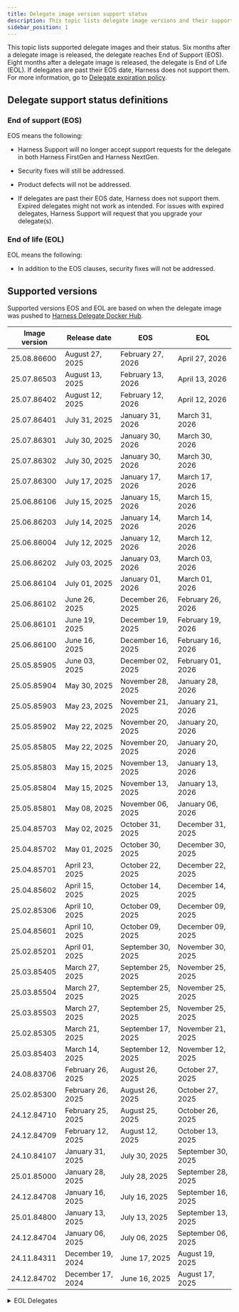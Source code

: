 ```yaml
---
title: Delegate image version support status
description: This topic lists delegate image versions and their support status.
sidebar_position: 1
---
```


This topic lists supported delegate images and their status. Six months after a delegate image is released, the delegate reaches End of Support (EOS). Eight months after a delegate image is released, the delegate is End of Life (EOL). If delegates are past their EOS date, Harness does not support them. For more information, go to [Delegate expiration policy](/docs/platform/delegates/install-delegates/delegate-upgrades-and-expiration#delegate-expiration-policy).

## Delegate support status definitions

### End of support (EOS)

EOS means the following:

- Harness Support will no longer accept support requests for the delegate in both Harness FirstGen and Harness NextGen.

- Security fixes will still be addressed.

- Product defects will not be addressed.

- If delegates are past their EOS date, Harness does not support them. Expired delegates might not work as intended. For issues with expired delegates, Harness Support will request that you upgrade your delegate(s).

### End of life (EOL)

EOL means the following:

- In addition to the EOS clauses, security fixes will not be addressed.

## Supported versions

Supported versions EOS and EOL are based on when the delegate image was pushed to [Harness Delegate Docker Hub](https://hub.docker.com/r/harness/delegate/tags).

| Image version | Release date      | EOS                | EOL                |
|---------------|-------------------|--------------------|--------------------|
| 25.08.86600   | August 27, 2025   | February 27, 2026  | April 27, 2026     |
| 25.07.86503   | August 13, 2025   | February 13, 2026  | April 13, 2026     |
| 25.07.86402   | August 12, 2025   | February 12, 2026  | April 12, 2026     |
| 25.07.86401   | July 31, 2025     | January 31, 2026   | March 31, 2026     |
| 25.07.86301   | July 30, 2025     | January 30, 2026   | March 30, 2026     |
| 25.07.86302   | July 30, 2025     | January 30, 2026   | March 30, 2026     |
| 25.07.86300   | July 17, 2025     | January 17, 2026   | March 17, 2026     |
| 25.06.86106   | July 15, 2025     | January 15, 2026   | March 15, 2026     |
| 25.06.86203   | July 14, 2025     | January 14, 2026   | March 14, 2026     |
| 25.06.86004   | July 12, 2025     | January 12, 2026   | March 12, 2026     |
| 25.06.86202   | July 03, 2025     | January 03, 2026   | March 03, 2026     |
| 25.06.86104   | July 01, 2025     | January 01, 2026   | March 01, 2026     |
| 25.06.86102   | June 26, 2025     | December 26, 2025  | February 26, 2026  |
| 25.06.86101   | June 19, 2025     | December 19, 2025  | February 19, 2026  |
| 25.06.86100   | June 16, 2025     | December 16, 2025  | February 16, 2026  |
| 25.05.85905   | June 03, 2025     | December 02, 2025  | February 01, 2026  |
| 25.05.85904   | May 30, 2025      | November 28, 2025  | January 28, 2026   |
| 25.05.85903   | May 23, 2025      | November 21, 2025  | January 21, 2026   |
| 25.05.85902   | May 22, 2025      | November 20, 2025  | January 20, 2026   |
| 25.05.85805   | May 22, 2025      | November 20, 2025  | January 20, 2026   |
| 25.05.85803   | May 15, 2025      | November 13, 2025  | January 13, 2026   |
| 25.05.85804   | May 15, 2025      | November 13, 2025  | January 13, 2026   |
| 25.05.85801   | May 08, 2025      | November 06, 2025  | January 06, 2026   |
| 25.04.85703   | May 02, 2025      | October 31, 2025   | December 31, 2025  |
| 25.04.85702   | May 01, 2025      | October 30, 2025   | December 30, 2025  |
| 25.04.85701   | April 23, 2025    | October 22, 2025   | December 22, 2025  |
| 25.04.85602   | April 15, 2025    | October 14, 2025   | December 14, 2025  |
| 25.02.85306   | April 10, 2025    | October 09, 2025   | December 09, 2025  |
| 25.04.85601   | April 10, 2025    | October 09, 2025   | December 09, 2025  |
| 25.02.85201   | April 01, 2025    | September 30, 2025 | November 30, 2025  |
| 25.03.85405   | March 27, 2025    | September 25, 2025 | November 25, 2025  |
| 25.03.85504   | March 27, 2025    | September 25, 2025 | November 25, 2025  |
| 25.03.85503   | March 27, 2025    | September 25, 2025 | November 25, 2025  |
| 25.02.85305   | March 21, 2025    | September 17, 2025 | November 21, 2025  |
| 25.03.85403   | March 14, 2025    | September 12, 2025 | November 12, 2025  |
| 24.08.83706   | February 26, 2025 | August 26, 2025    | October 27, 2025   |
| 25.02.85300   | February 26, 2025 | August 26, 2025    | October 27, 2025   |
| 24.12.84710   | February 25, 2025 | August 25, 2025    | October 26, 2025   |
| 24.12.84709   | February 12, 2025 | August 12, 2025    | October 13, 2025   |
| 24.10.84107   | January 31, 2025  | July 30, 2025      | September 30, 2025 |
| 25.01.85000   | January 28, 2025  | July 28, 2025      | September 28, 2025 |
| 24.12.84708   | January 16, 2025  | July 16, 2025      | September 16, 2025 |
| 25.01.84800   | January 13, 2025  | July 13, 2025      | September 13, 2025 |
| 24.12.84704   | January 06, 2025  | July 06, 2025      | September 06, 2025 |
| 24.11.84311   | December 19, 2024 | June 17, 2025      | August 19, 2025    |
| 24.12.84702   | December 17, 2024 | June 16, 2025      | August 17, 2025    |


<details>
    <summary>EOL Delegates</summary>
    | Image version         | Release date       | EOS                | EOL                |
    |-----------------------|--------------------|--------------------|--------------------|
    | 24.11.84503           | December 09, 2024  | June 07, 2025      | August 08, 2025    |
    | 24.11.84310           | December 05, 2024  | June 03, 2025      | August 05, 2025    |
    | 24.11.84502           | December 05, 2024  | June 03, 2025      | August 05, 2025    |
    | 24.10.84106           | December 04, 2024  | June 02, 2025      | August 03, 2025    |
    | 24.11.84501           | December 04, 2024  | June 02, 2025      | August 03, 2025    |
    | 24.07.83407           | December 04, 2024  | June 02, 2025      | August 03, 2025    |
    | 24.11.84500           | November 29, 2024  | May 28, 2025       | July 29, 2025      |
    | 24.11.84309           | November 28, 2024  | May 27, 2025       | July 28, 2025      |
    | 24.11.84308           | November 23, 2024  | May 22, 2025       | July 23, 2025      |
    | 24.11.84307           | November 21, 2024  | May 20, 2025       | July 21, 2025      |
    | 24.11.84306           | November 19, 2024  | May 18, 2025       | July 19, 2025      |
    | 24.10.84205-ubi9-beta | November 18, 2024  | May 17, 2025       | July 18, 2025      |
    | 24.10.84204           | November 18, 2024  | May 17, 2025       | July 18, 2025      |
    | 24.10.84200           | November 04, 2024  | May 03, 2025       | July 04, 2025      |
    | 24.10.84105           | November 01, 2024  | May 01, 2025       | July 02, 2025      |
    | 24.10.84104           | October 21, 2024   | April 19, 2025     | June 21, 2025      |
    | 24.09.83909           | October 11, 2024   | April 09, 2025     | June 10, 2025      |
    | 24.09.83906           | October 02, 2024   | March 31, 2025     | June 02, 2025      |
    | 24.09.83905           | September 30, 2024 | March 29, 2025     | May 30, 2025       |
    | 24.08.83803           | September 20, 2024 | March 19, 2025     | May 20, 2025       |
    | 24.08.83804           | September 20, 2024 | March 19, 2025     | May 20, 2025       |
    | 24.09.83900           | September 20, 2024 | March 19, 2025     | May 20, 2025       |
    | 24.08.83802           | September 03, 2024 | March 04, 2025     | May 05, 2025       |
    | 24.08.83705           | August 31, 2024    | March 01, 2025     | May 02, 2025       |
    | 24.07.83611           | August 31, 2024    | March 01, 2025     | May 02, 2025       |
    | 24.08.83704           | August 29, 2024    | February 27, 2025  | April 29, 2025     |
    | 24.08.83702           | August 22, 2024    | February 20, 2025  | April 22, 2025     |
    | 24.08.83307           | August 20, 2024    | February 18, 2025  | April 20, 2025     |
    | 24.07.83609           | August 20, 2024    | February 18, 2025  | April 20, 2025     |
    | 24.07.83608           | August 14, 2024    | February 11, 2025  | April 14, 2025     |
    | 24.07.83607           | August 13, 2024    | February 10, 2025  | April 13, 2025     |
    | 24.08.83306           | August 13, 2024    | February 10, 2025  | April 13, 2025     |
    | 24.07.83406           | August 13, 2024    | February 10, 2025  | April 13, 2025     |
    | 24.07.83606           | August 07, 2024    | February 05, 2025  | April 07, 2025     |
    | 24.08.83405           | August 05, 2024    | February 03, 2025  | April 06, 2025     |
    | 24.07.83605           | July 24, 2024      | January 22, 2025   | March 24, 2025     |
    | 24.07.83503           | July 17, 2024      | January 16, 2025   | March 18, 2025     |
    | 24.07.82906           | July 17, 2024      | January 16, 2025   | March 18, 2025     |
    | 24.07.83404           | July 10, 2024      | January 9, 2025    | March 11, 2025     |
    | 24.07.83205           | July 9, 2024       | January 8, 2025    | March 10, 2025     |
    | 24.07.82905           | July 1, 2024       | December 31, 2024  | March 2, 2025      |
    | 24.06.83304           | June 24, 2024      | December 24, 2024  | February 23, 2025  |
    | 24.06.83204           | June 20, 2024      | December 20, 2024  | February 19, 2025  |
    | 24.06.83004           | June 7, 2024       | December 7, 2024   | February 6, 2025   |
    | 24.06.83003           | June 3, 2024       | December 3, 2024   | February 2, 2025   |
    | 24.05.82711           | May 30, 2024       | November 29, 2024  | January 29, 2025   |
    | 24.05.82904           | May 21, 2024       | November 20, 2024  | January 20, 2025   |
    | 24.05.83001           | May 21, 2024       | November 20, 2024  | January 20, 2025   |
    | 24.05.82205           | May 20, 2024       | November 19, 2024  | January 19, 2025   |
    | 24.05.82903           | May 16, 2024       | November 15, 2024  | January 15, 2025   |
    | 24.05.82902           | May 10, 2024       | November 9, 2024   | January 9, 2025    |
    | 24.04.82901           | May 8, 2024        | November 7, 2024   | January 7, 2025    |
    | 24.04.82804           | April 24, 2024     | October 24, 2024   | December 24, 2024  |
    | 24.04.82709           | April 18, 2024     | October 18, 2024   | December 18, 2024  |
    | 24.04.82708           | April 17, 2024     | October 17, 2024   | December 17, 2024  |
    | 24.04.82707           | April 15, 2024     | October 15, 2024   | December 15, 2024  |
    | 24.04.82603           | April 4, 2024      | October 4, 2024    | December 4, 2024   |
    | 24.03.82601           | March 28, 2024     | September 27, 2024 | November 27, 2024  |
    | 24.03.82600           | March 27, 2024     | September 26, 2024 | November 26, 2024  |
    | 24.03.82505           | March 18, 2024     | September 17, 2024 | November 17, 2024  |
    | 24.03.82502           | March 14, 2024     | September 13, 2024 | November 13, 2024  |
    | 24.03.82408           | March 8, 2024      | September 7, 2024  | November 7, 2024   |
    | 24.02.82406           | March 1, 2024      | August 31, 2024    | October 31, 2024   |
    | 24.02.82404           | February 29, 2024  | August 30, 2024    | October 30, 2024   |
    | 24.02.82309           | February 28, 2024  | August 29, 2024    | October 29, 2024   |
    | 24.02.82402           | February 27, 2024  | August 28, 2024    | October 28, 2024   |
    | 24.02.82308           | February 21, 2024  | August 22, 2024    | October 22, 2024   |
    | 24.02.82306           | February 15, 2024  | August 16, 2024    | October 16, 2024   |
    | 24.02.82305           | February 15, 2024  | August 16, 2024    | October 16, 2024   |
    | 24.02.82302           | February 13, 2024  | August 14, 2024    | October 14, 2024   |
    | 24.02.82304           | February 12, 2024  | August 13, 2024    | October 13, 2024   |
    | 24.02.82203           | February 2, 2024   | August 3, 2024     | October 3, 2024    |
    | 24.01.82202           | January 30, 2024   | July 31, 2024      | September 30, 2024 |
    | 24.01.82110           | January 29, 2024   | July 30, 2024      | September 29, 2024 |
    | 24.01.82109           | January 23, 2024   | July 24, 2024      | September 23, 2024 |
    | 24.01.82108           | January 16, 2024   | July 17, 2024      | September 16, 2024 |
    | 24.01.82006           | January 16, 2024   | July 17, 2024      | September 16, 2024 |
    | 24.01.82005           | January 15, 2024   | July 16, 2024      | September 15, 2024 |
    | 24.01.82004           | January 12, 2024   | July 13, 2024      | September 12, 2024 |
    | 24.01.82003           | January 11, 2024   | July 12, 2024      | September 11, 2024 |
    | 24.01.82002           | January 9, 2024    | July 10, 2024      | September 9, 2024  |
    | 24.01.81810           | January 8, 2024    | July 9, 2024       | September 8, 2024  |
    | 24.01.81811           | January 5, 2024    | July 6, 2024       | September 5, 2024  |
    | 23.12.82001           | January 5, 2024    | July 6, 2024       | September 5, 2024  |
    | 23.12.81809           | January 2, 2024    | July 3, 2024       | September 2, 2024  |
    | 23.12.81808           | December 26, 2023  | June 26, 2024      | August 26, 2024    |
    | 23.12.81412           | December 14, 2023  | June 14, 2024      | August 14, 2024    |
    | 23.12.81411           | December 13, 2023  | June 13, 2024      | August 13, 2024    |
    | 23.12.81806           | December 13, 2023  | June 13, 2024      | August 13, 2024    |
    | 23.12.81604           | December 13, 2023  | June 13, 2024      | August 13, 2024    |
    | 23.12.81804           | December 12, 2023  | June 12, 2024      | August 12, 2024    |
    | 23.12.81210           | December 5, 2023   | June 5, 2024       | August 5, 2024     |
    | 23.11.81602           | November 29, 2023  | May 30, 2024       | July 30, 2024      |
    | 23.11.81601           | November 29, 2023  | May 30, 2024       | July 30, 2024      |
    | 23.11.81408           | November 22, 2023  | May 23, 2024       | July 23, 2024      |
    | 23.11.81406           | November 20, 2023  | May 21, 2024       | July 21, 2024      |
</details>

